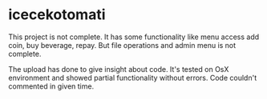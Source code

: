 # icecekotomati
This project is not complete. It has some functionality like menu access add coin, buy beverage, repay. But file operations and admin menu is not complete.

The upload has done to give insight about code. It's tested on OsX environment and showed partial functionality without errors. 
Code couldn't commented in given time.
